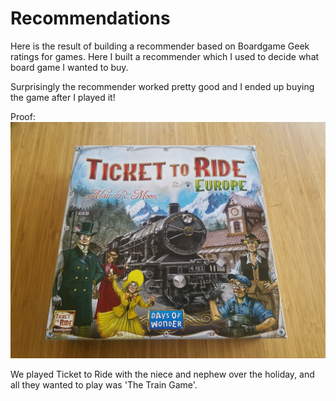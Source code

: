 # Recommendations
Here is the result of building a recommender based on Boardgame Geek ratings for games. Here I built a recommender which I used to decide what board game I wanted to buy. 

Surprisingly the recommender worked pretty good and I ended up buying the game after I played it!

Proof:
![alt text](https://github.com/pmleffers/BGGeekRecommendations/blob/master/BGame.jpg)

We played Ticket to Ride with the niece and nephew over the holiday, and all they wanted to play was 'The Train Game'.
